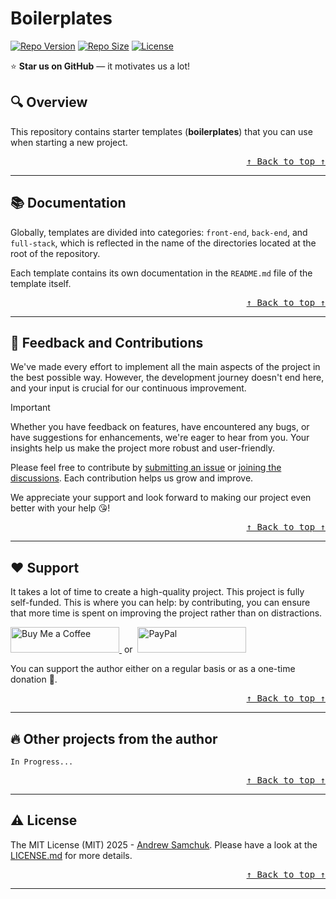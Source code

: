 # Boilerplates

<a id="top"></a>

[![Repo Version][repo_version_img]][repo_url]
[![Repo Size][repo_size_img]][repo_url]
[![License][repo_license_img]][repo_license_url]

⭐ **Star us on GitHub** — it motivates us a lot!

## 🔍 Overview

This repository contains starter templates (**boilerplates**) that you can use when starting a new project.

<div align="right">
    <kbd>
        <a href="#top">↑ Back to top ↑</a>
    </kbd>
</div>

---

## 📚 Documentation

Globally, templates are divided into categories: `front-end`, `back-end`, and `full-stack`, which is reflected in the name of the directories located at the root of the repository.

Each template contains its own documentation in the `README.md` file of the template itself.

<div align="right">
    <kbd>
        <a href="#top">↑ Back to top ↑</a>
    </kbd>
</div>

---

## 🤝 Feedback and Contributions

We've made every effort to implement all the main aspects of the project in the best possible way. However, the development journey doesn't end here, and your input is crucial for our continuous improvement.

> [!IMPORTANT]
> Whether you have feedback on features, have encountered any bugs, or have suggestions for enhancements, we're eager to hear from you. Your insights help us make the project more robust and user-friendly.

Please feel free to contribute by [submitting an issue][repo_issues_url] or [joining the discussions][organization_discussions_url]. Each contribution helps us grow and improve.

We appreciate your support and look forward to making our project even better with your help 😘!

<div align="right">
    <kbd>
        <a href="#top">↑ Back to top ↑</a>
    </kbd>
</div>

---

## ❤️ Support

It takes a lot of time to create a high-quality project. This project is fully self-funded. This is where you can help: by contributing, you can ensure that more time is spent on improving the project rather than on distractions.

<a href="https://buymeacoffee.com/betelgeuseo" target="_blank">
    <img src="https://www.buymeacoffee.com/assets/img/custom_images/yellow_img.png" alt="Buy Me a Coffee" style="height: 41px !important; width: 174px !important;" />
</a>
&nbsp;or&nbsp;
<a href="https://www.paypal.com/donate/?hosted_button_id=327N24D6QDLVC" target="_blank">
	<img src="https://www.paypalobjects.com/webstatic/mktg/logo/AM_mc_vs_dc_ae.jpg" alt="PayPal" style="height: 41px !important; width: 174px !important;" />
</a>

You can support the author either on a regular basis or as a one-time donation 🙏.

<div align="right">
    <kbd>
        <a href="#top">↑ Back to top ↑</a>
    </kbd>
</div>

---

## 🔥 Other projects from the author

`In Progress...`

<div align="right">
    <kbd>
        <a href="#top">↑ Back to top ↑</a>
    </kbd>
</div>

---

## ⚠️ License

The MIT License (MIT) 2025 - [Andrew Samchuk][author_url]. Please have a look at the [LICENSE.md][repo_license_url] for more details.

<div align="right">
    <kbd>
        <a href="#top">↑ Back to top ↑</a>
    </kbd>
</div>

---

<!-- Author -->

[author_url]: https://github.com/betelgeuseAS

<!-- Organization -->

[organization_discussions_url]: https://github.com/orgs/{organization_name}/discussions/categories/announcements

<!-- Repository -->

[repo_version_img]: https://img.shields.io/badge/version-1.0.0-1E88E5?style=for-the-badge
[repo_size_img]: https://img.shields.io/github/repo-size/betelgeuseAS/boilerplates.svg?style=for-the-badge&color=E53935
[repo_license_img]: https://img.shields.io/badge/license-MIT-4CAF50?style=for-the-badge&logo=none

[repo_url]: https://github.com/betelgeuseAS/boilerplates
[repo_issues_url]: https://github.com/betelgeuseAS/boilerplates/issues
[repo_license_url]: https://github.com/betelgeuseAS/boilerplates/blob/master/LICENSE
